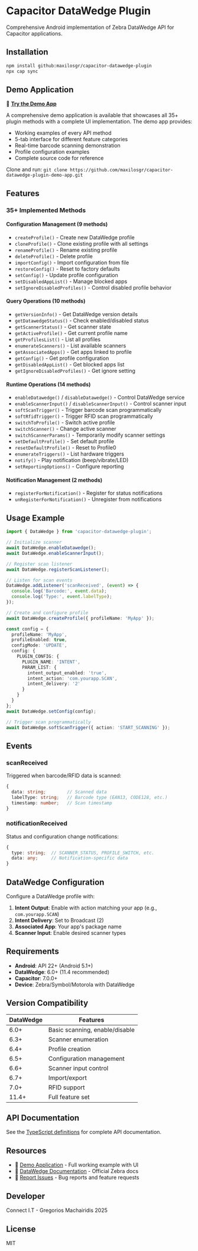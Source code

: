 # Capacitor DataWedge Plugin

Comprehensive Android implementation of Zebra DataWedge API for Capacitor applications.

## Installation

```bash
npm install github:maxilosgr/capacitor-datawedge-plugin
npx cap sync
```

## Demo Application

📱 **[Try the Demo App](https://github.com/maxilosgr/capacitor-datawedge-plugin-demo-app)**

A comprehensive demo application is available that showcases all 35+ plugin methods with a complete UI implementation. The demo app provides:
- Working examples of every API method
- 5-tab interface for different feature categories
- Real-time barcode scanning demonstration
- Profile configuration examples
- Complete source code for reference

Clone and run: `git clone https://github.com/maxilosgr/capacitor-datawedge-plugin-demo-app.git`

## Features

### 35+ Implemented Methods

#### Configuration Management (9 methods)
- `createProfile()` - Create new DataWedge profile
- `cloneProfile()` - Clone existing profile with all settings
- `renameProfile()` - Rename existing profile
- `deleteProfile()` - Delete profile
- `importConfig()` - Import configuration from file
- `restoreConfig()` - Reset to factory defaults
- `setConfig()` - Update profile configuration
- `setDisabledAppList()` - Manage blocked apps
- `setIgnoreDisabledProfiles()` - Control disabled profile behavior

#### Query Operations (10 methods)
- `getVersionInfo()` - Get DataWedge version details
- `getDatawedgeStatus()` - Check enabled/disabled status
- `getScannerStatus()` - Get scanner state
- `getActiveProfile()` - Get current profile name
- `getProfilesList()` - List all profiles
- `enumerateScanners()` - List available scanners
- `getAssociatedApps()` - Get apps linked to profile
- `getConfig()` - Get profile configuration
- `getDisabledAppList()` - Get blocked apps list
- `getIgnoreDisabledProfiles()` - Get ignore setting

#### Runtime Operations (14 methods)
- `enableDatawedge()` / `disableDatawedge()` - Control DataWedge service
- `enableScannerInput()` / `disableScannerInput()` - Control scanner input
- `softScanTrigger()` - Trigger barcode scan programmatically
- `softRfidTrigger()` - Trigger RFID scan programmatically
- `switchToProfile()` - Switch active profile
- `switchScanner()` - Change active scanner
- `switchScannerParams()` - Temporarily modify scanner settings
- `setDefaultProfile()` - Set default profile
- `resetDefaultProfile()` - Reset to Profile0
- `enumerateTriggers()` - List hardware triggers
- `notify()` - Play notification (beep/vibrate/LED)
- `setReportingOptions()` - Configure reporting

#### Notification Management (2 methods)
- `registerForNotification()` - Register for status notifications
- `unRegisterForNotification()` - Unregister from notifications

## Usage Example

```typescript
import { DataWedge } from 'capacitor-datawedge-plugin';

// Initialize scanner
await DataWedge.enableDatawedge();
await DataWedge.enableScannerInput();

// Register scan listener
await DataWedge.registerScanListener();

// Listen for scan events
DataWedge.addListener('scanReceived', (event) => {
  console.log('Barcode:', event.data);
  console.log('Type:', event.labelType);
});

// Create and configure profile
await DataWedge.createProfile({ profileName: 'MyApp' });

const config = {
  profileName: 'MyApp',
  profileEnabled: true,
  configMode: 'UPDATE',
  config: {
    PLUGIN_CONFIG: {
      PLUGIN_NAME: 'INTENT',
      PARAM_LIST: {
        intent_output_enabled: 'true',
        intent_action: 'com.yourapp.SCAN',
        intent_delivery: '2'
      }
    }
  }
};
await DataWedge.setConfig(config);

// Trigger scan programmatically
await DataWedge.softScanTrigger({ action: 'START_SCANNING' });
```

## Events

### scanReceived
Triggered when barcode/RFID data is scanned:
```typescript
{
  data: string;        // Scanned data
  labelType: string;   // Barcode type (EAN13, CODE128, etc.)
  timestamp: number;   // Scan timestamp
}
```

### notificationReceived
Status and configuration change notifications:
```typescript
{
  type: string;  // SCANNER_STATUS, PROFILE_SWITCH, etc.
  data: any;     // Notification-specific data
}
```

## DataWedge Configuration

Configure a DataWedge profile with:
1. **Intent Output**: Enable with action matching your app (e.g., `com.yourapp.SCAN`)
2. **Intent Delivery**: Set to Broadcast (2)
3. **Associated App**: Your app's package name
4. **Scanner Input**: Enable desired scanner types

## Requirements

- **Android**: API 22+ (Android 5.1+)
- **DataWedge**: 6.0+ (11.4 recommended)
- **Capacitor**: 7.0.0+
- **Device**: Zebra/Symbol/Motorola with DataWedge

## Version Compatibility

| DataWedge | Features |
|-----------|----------|
| 6.0+ | Basic scanning, enable/disable |
| 6.3+ | Scanner enumeration |
| 6.4+ | Profile creation |
| 6.5+ | Configuration management |
| 6.6+ | Scanner input control |
| 6.7+ | Import/export |
| 7.0+ | RFID support |
| 11.4+ | Full feature set |

## API Documentation

See the [TypeScript definitions](src/definitions.ts) for complete API documentation.

## Resources

- 📱 [Demo Application](https://github.com/maxilosgr/capacitor-datawedge-plugin-demo-app) - Full working example with UI
- 📖 [DataWedge Documentation](https://techdocs.zebra.com/datawedge/latest/guide/about/) - Official Zebra docs
- 🐛 [Report Issues](https://github.com/maxilosgr/capacitor-datawedge-plugin/issues) - Bug reports and feature requests

## Developer

Connect I.T - Gregorios Machairidis 2025

## License

MIT